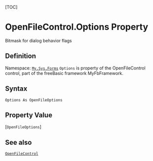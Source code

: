 [TOC]
# OpenFileControl.Options Property
Bitmask for dialog behavior flags
## Definition
Namespace: [`My.Sys.Forms`](My.Sys.Forms.md)
`Options` is property of the OpenFileControl control, part of the freeBasic framework MyFbFramework.
## Syntax
```freeBasic
Options As OpenFileOptions
```
## Property Value
[`OpenFileOptions`]
## See also
[`OpenFileControl`](OpenFileControl.md)
